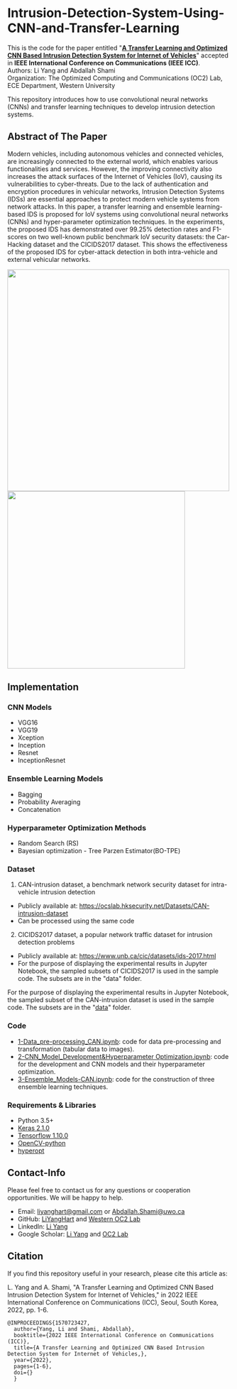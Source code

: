 # Intrusion-Detection-System-Using-CNN-and-Transfer-Learning

This is the code for the paper entitled "**[A Transfer Learning and Optimized CNN Based Intrusion Detection System for Internet of Vehicles](https://arxiv.org/pdf/2109.05013.pdf)**" accepted in **IEEE International Conference on Communications (IEEE ICC)**.  
Authors: Li Yang and Abdallah Shami  
Organization: The Optimized Computing and Communications (OC2) Lab, ECE Department, Western University

This repository introduces how to use convolutional neural networks (CNNs) and transfer learning techniques to develop intrusion detection systems.

## Abstract of The Paper
Modern vehicles, including autonomous vehicles and connected vehicles,  are increasingly connected to the external world, which enables various functionalities and services. However, the improving connectivity also increases the attack surfaces of the Internet of Vehicles (IoV), causing its vulnerabilities to cyber-threats. Due to the lack of authentication and encryption procedures in vehicular networks, Intrusion Detection Systems (IDSs) are essential approaches to protect modern vehicle systems from network attacks. In this paper, a transfer learning and ensemble learning-based IDS is proposed for IoV systems using convolutional neural networks (CNNs) and hyper-parameter optimization techniques. In the experiments, the proposed IDS has demonstrated over 99.25% detection rates and F1-scores on two well-known public benchmark IoV security datasets: the Car-Hacking dataset and the CICIDS2017 dataset. This shows the effectiveness of the proposed IDS for cyber-attack detection in both intra-vehicle and external vehicular networks.

<p float="left">
  <img src="https://github.com/Western-OC2-Lab/Intrusion-Detection-System-Using-CNN-and-Transfer-Learning/blob/main/framework.png" width="500" />
  <img src="https://github.com/Western-OC2-Lab/Intrusion-Detection-System-Using-CNN-and-Transfer-Learning/blob/main/CAN.png" width="400" /> 
</p>

## Implementation 
### CNN Models  
* VGG16
* VGG19
* Xception
* Inception
* Resnet
* InceptionResnet

### Ensemble Learning Models
* Bagging
* Probability Averaging
* Concatenation

### Hyperparameter Optimization Methods
* Random Search (RS)
* Bayesian optimization - Tree Parzen Estimator(BO-TPE)

### Dataset 
1. CAN-intrusion dataset, a benchmark network security dataset for intra-vehicle intrusion detection
* Publicly available at: https://ocslab.hksecurity.net/Datasets/CAN-intrusion-dataset  
* Can be processed using the same code

2. CICIDS2017 dataset, a popular network traffic dataset for intrusion detection problems
* Publicly available at: https://www.unb.ca/cic/datasets/ids-2017.html  
* For the purpose of displaying the experimental results in Jupyter Notebook, the sampled subsets of CICIDS2017 is used in the sample code. The subsets are in the "data" folder.


For the purpose of displaying the experimental results in Jupyter Notebook, the sampled subset of the CAN-intrusion dataset is used in the sample code. The subsets are in the "[data](https://github.com/Western-OC2-Lab/Intrusion-Detection-System-Using-CNN-and-Transfer-Learning/tree/main/data)" folder.

### Code  
* [1-Data_pre-processing_CAN.ipynb](https://github.com/Western-OC2-Lab/Intrusion-Detection-System-Using-CNN-and-Transfer-Learning/blob/main/1-Data_pre-processing_CAN.ipynb): code for data pre-processing and transformation (tabular data to images).  
* [2-CNN_Model_Development&Hyperparameter Optimization.ipynb](https://github.com/Western-OC2-Lab/Intrusion-Detection-System-Using-CNN-and-Transfer-Learning/blob/main/2-CNN_Model_Development%26Hyperparameter%20Optimization.ipynb): code for the development and CNN models and their hyperparameter optimization.
* [3-Ensemble_Models-CAN.ipynb](https://github.com/Western-OC2-Lab/Intrusion-Detection-System-Using-CNN-and-Transfer-Learning/blob/main/3-Ensemble_Models-CAN.ipynb): code for the construction of three ensemble learning techniques.

### Requirements & Libraries  
* Python 3.5+
* [Keras 2.1.0](https://scikit-learn.org/stable/)  
* [Tensorflow 1.10.0](https://lightgbm.readthedocs.io/en/latest/)
* [OpenCV-python](https://docs.opencv.org/4.x/d6/d00/tutorial_py_root.html)
* [hyperopt](https://github.com/hyperopt/hyperopt) 

## Contact-Info
Please feel free to contact us for any questions or cooperation opportunities. We will be happy to help.
* Email: [liyanghart@gmail.com](mailto:liyanghart@gmail.com) or [Abdallah.Shami@uwo.ca](mailto:Abdallah.Shami@uwo.ca)
* GitHub: [LiYangHart](https://github.com/LiYangHart) and [Western OC2 Lab](https://github.com/Western-OC2-Lab/)
* LinkedIn: [Li Yang](https://www.linkedin.com/in/li-yang-65a190176/)  
* Google Scholar: [Li Yang](https://scholar.google.com.eg/citations?user=XEfM7bIAAAAJ&hl=en) and [OC2 Lab](https://scholar.google.com.eg/citations?user=oiebNboAAAAJ&hl=en)

## Citation
If you find this repository useful in your research, please cite this article as:  

L. Yang and A. Shami, "A Transfer Learning and Optimized CNN Based Intrusion Detection System for Internet of Vehicles," in 2022 IEEE International Conference on Communications (ICC), Seoul, South Korea, 2022, pp. 1-6.

```
@INPROCEEDINGS{1570723427,
  author={Yang, Li and Shami, Abdallah},
  booktitle={2022 IEEE International Conference on Communications (ICC)}, 
  title={A Transfer Learning and Optimized CNN Based Intrusion Detection System for Internet of Vehicles,}, 
  year={2022},
  pages={1-6},
  doi={}
  }
```
